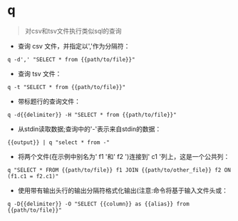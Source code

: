 # q

> 对csv和tsv文件执行类似sql的查询

- 查询 csv 文件，并指定以','作为分隔符：

`q -d',' "SELECT * from {{path/to/file}}"`

- 查询 tsv 文件：

`q -t "SELECT * from {{path/to/file}}"`

- 带标题行的查询文件：

`q -d{{delimiter}} -H "SELECT * from {{path/to/file}}"`

- 从stdin读取数据;查询中的'-'表示来自stdin的数据：

`{{output}} | q "select * from -"`

- 将两个文件(在示例中别名为' f1 '和' f2 ')连接到' c1 '列上，这是一个公共列：

`q "SELECT * FROM {{path/to/file}} f1 JOIN {{path/to/other_file}} f2 ON (f1.c1 = f2.c1)"`

- 使用带有输出头行的输出分隔符格式化输出(注意:命令将基于输入文件头或：

`q -D{{delimiter}} -O "SELECT {{column}} as {{alias}} from {{path/to/file}}"`

[#]: contributors: ([仁人]，[jim.大团结]，[盛曦 姜])